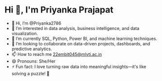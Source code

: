 # Hi 👋, I'm Priyanka Prajapat

- 👋 Hi, I’m @Priyanka2786
- 👀 I’m interested in data analysis, business intelligence, and data visualization.
- 🌱 I’m currently SQL, Python, Power BI, and machine learning techniques.
- 💞️ I’m looking to collaborate on data-driven projects, dashboards, and predictive analytics.
- 📫 How to reach me 22embit045@mlvti.ac.in
- 😄 Pronouns: She/Her
- ⚡ Fun fact: I love turning raw data into meaningful insights—it's like solving a puzzle! 🧩

<!---
Priyanka2786/Priyanka2786 is a ✨ special ✨ repository because its `README.md` (this file) appears on your GitHub profile.
You can click the Preview link to take a look at your changes.
--->
